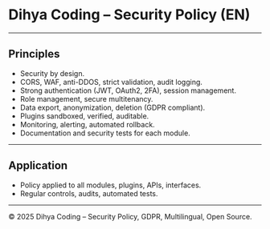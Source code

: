 # Dihya Coding – Security Policy (EN)

---

## Principles

- Security by design.
- CORS, WAF, anti-DDOS, strict validation, audit logging.
- Strong authentication (JWT, OAuth2, 2FA), session management.
- Role management, secure multitenancy.
- Data export, anonymization, deletion (GDPR compliant).
- Plugins sandboxed, verified, auditable.
- Monitoring, alerting, automated rollback.
- Documentation and security tests for each module.

---

## Application
- Policy applied to all modules, plugins, APIs, interfaces.
- Regular controls, audits, automated tests.

---

© 2025 Dihya Coding – Security Policy, GDPR, Multilingual, Open Source.
